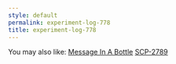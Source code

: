 ```yaml
---
style: default
permalink: experiment-log-778
title: experiment-log-778
---
```

You may also like:
[Message In A Bottle](http://scp-wiki.net/message-in-a-bottle)
[SCP-2789](http://scp-wiki.net/scp-2789)
